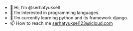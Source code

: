 - 👋 Hi, I’m @serhatyuksell
- 👀 I’m interested in programming languages.
- 🌱 I’m currently learning python and its framework django.
- 📫 How to reach me serhatyuksel123@icloud.com

<!---
serhatyuksell/serhatyuksell is a ✨ special ✨ repository because its `README.md` (this file) appears on your GitHub profile.
You can click the Preview link to take a look at your changes.
--->
